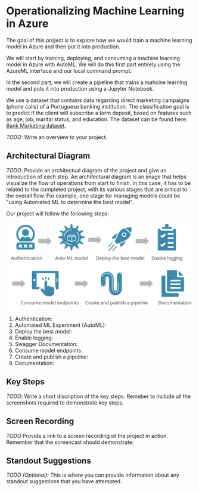 # Operationalizing Machine Learning in Azure

The goal of this project is to explore how we would train a machine learning model in Azure and then put it into production. 

We will start by training, deploying, and consuming a machine learning model in Azure with AutoML. We will do this first part entirely using the AzureML interface and our local command prompt.

In the second part, we will create a pipeline that trains a mahcine learning model and puts it into production using a Jupyter Notebook.

We use a dataset that contains data regarding direct marketing campaigns (phone calls) of a Portuguese banking institution. The classification goal is to predict if the client will subscribe a term deposit, based on features such as age, job, marital status, and education. The dataset can be found here: [Bank Marketing dataset](https://archive.ics.uci.edu/ml/datasets/Bank+Marketing).

*TODO:* Write an overview to your project.

## Architectural Diagram
*TODO*: Provide an architectual diagram of the project and give an introduction of each step. An architectural diagram is an image that helps visualize the flow of operations from start to finish. In this case, it has to be related to the completed project, with its various stages that are critical to the overall flow. For example, one stage for managing models could be "using Automated ML to determine the best model". 

Our project will follow the following steps:

![Steps to Operationalizing ML](./images/steps-to-operationalizing-ml.png)

1. Authentication: 
2. Automated ML Experiment (AutoML):
3. Deploy the best model:
4. Enable logging:
5. Swagger Documentation:
6. Consume model endpoints:
7. Create and publish a pipeline:
8. Documentation:

## Key Steps
*TODO*: Write a short discription of the key steps. Remeber to include all the screenshots required to demonstrate key steps. 

## Screen Recording
*TODO* Provide a link to a screen recording of the project in action. Remember that the screencast should demonstrate:

## Standout Suggestions
*TODO (Optional):* This is where you can provide information about any standout suggestions that you have attempted.
